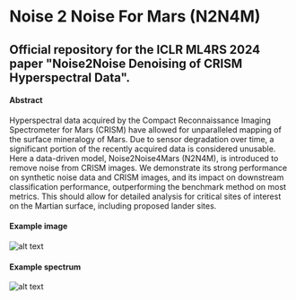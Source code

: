 # Noise 2 Noise For Mars (N2N4M)
## Official repository for the ICLR ML4RS 2024 paper "Noise2Noise Denoising of CRISM Hyperspectral Data".

#### Abstract
Hyperspectral data acquired by the Compact Reconnaissance Imaging Spectrometer for Mars (CRISM) have allowed for unparalleled mapping of the surface
mineralogy of Mars. Due to sensor degradation over time, a significant portion of the recently acquired data is considered unusable. Here a data-driven model,
Noise2Noise4Mars (N2N4M), is introduced to remove noise from CRISM images. We demonstrate its strong performance on synthetic noise data and CRISM
images, and its impact on downstream classification performance, outperforming the benchmark method on most metrics. This should allow for detailed analysis
for critical sites of interest on the Martian surface, including proposed lander sites.
#### Example image
![alt text](https://github.com/rob-platt/N2N4M/blob/main/notebooks/n2n4m_results/ATU0003561F_denoising_example_image.png)
#### Example spectrum
![alt text](https://github.com/rob-platt/N2N4M/blob/main/notebooks/n2n4m_results/ATU0003561F_denoising_example_spectrum.png)